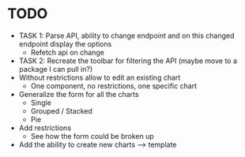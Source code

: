 # TODO

* TASK 1: Parse API, ability to change endpoint and on this changed endpoint display the options
    * Refetch api on change
* TASK 2: Recreate the toolbar for filtering the API (maybe move to a package I can pull in?)
* Without restrictions allow to edit an existing chart
    * One component, no restrictions, one specific chart
* Generalize the form for all the charts
    * Single
    * Grouped / Stacked
    * Pie
* Add restrictions
    * See how the form could be broken up
* Add the ability to create new charts --> template
